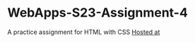 # WebApps-S23-Assignment-4
A practice assignment for HTML with CSS
[Hosted at](https://44-563-web-apps-s23.github.io/44563-webapps-s23-assignment4-Vijayalakshmi3105/)